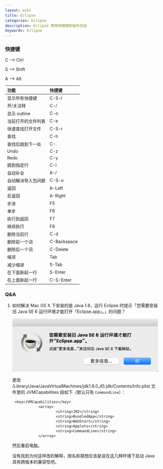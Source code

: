 ```yaml
---
layout: wiki
title: Eclipse
categories: Eclipse
description: Eclipse 常用快捷键和操作总结
keywords: Eclipse
---
```


### 快捷键

C --> Ctrl

S --> Shift

A --> Alt

| 功能         | 快捷键         |
| :--------- | :---------- |
| 显示所有快捷键    | C-S-l       |
| 开/关注释      | C-/         |
| 显示 outline | C-o         |
| 当前打开的文件列表  | C-e         |
| 快速查找打开文件   | C-S-r       |
| 查找         | C-h         |
| 查找后跳到下一处   | C-.         |
| Undo       | C-z         |
| Redo       | C-y         |
| 跳到指定行      | C-l         |
| 自动补全       | A-/         |
| 自动解决导入包问题  | C-S-o       |
| 返回         | A-Left      |
| 反返回        | A-Right     |
| 步进         | F5          |
| 单步         | F6          |
| 执行到返回      | F7          |
| 继续执行       | F8          |
| 删除当前行      | C-d         |
| 删除前一个词     | C-Backspace |
| 删除后一个词     | C-Delete    |
| 缩进         | Tab         |
| 减少缩进       | S-Tab       |
| 在下面新起一行    | S-Enter     |
| 在上面新起一行    | C-S-Enter   |

### Q&A

1. 如何解决 Mac OS X 下安装的是 Java 1.8，运行 Eclipse 时提示「您需要安装旧 Java SE 6 运行环境才能打开「Eclipse.app」。」的问题？

   ![](./images/eclipse-need-java6.png)

   更改 /Library/Java/JavaVirtualMachines/jdk1.8.0_45.jdk/Contents/Info.plist 文件里的 JVMCapabilities 段如下（默认只有 `CommandLine`）：

   ```
    <key>JVMCapabilities</key>
               <array>
                       <string>JNI</string>
                       <string>BundledApp</string>
                       <string>WebStart</string>
                       <string>Applets</string>
                       <string>CommandLine</string>
               </array>
   ```

   然后重启电脑。

   没有找到为何这样改的解释，按名称猜想应该是说在这几种环境下启动 Java 具有跨版本的兼容性吧。

